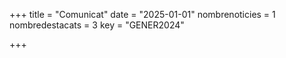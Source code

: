 +++
title             = "Comunicat"
date	 	  	  = "2025-01-01"
nombrenoticies    = 1
nombredestacats   = 3
key 		  	  = "GENER2024"

+++